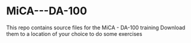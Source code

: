 # MiCA---DA-100
This repo contains source files for the MiCA - DA-100 training
Download them to a location of your choice to do some exercises
